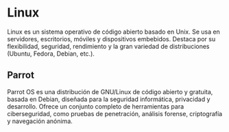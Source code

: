 # Linux
Linux es un sistema operativo de código abierto basado en Unix. Se usa en servidores, escritorios, móviles y dispositivos embebidos. 
Destaca por su flexibilidad, seguridad, rendimiento y la gran variedad de distribuciones (Ubuntu, Fedora, Debian, etc.).

## Parrot
Parrot OS es una distribución de GNU/Linux de código abierto y gratuita, basada en Debian, diseñada para la seguridad informática, privacidad y desarrollo. Ofrece un conjunto completo de herramientas para ciberseguridad, como pruebas de penetración, análisis forense, criptografía y navegación anónima.
